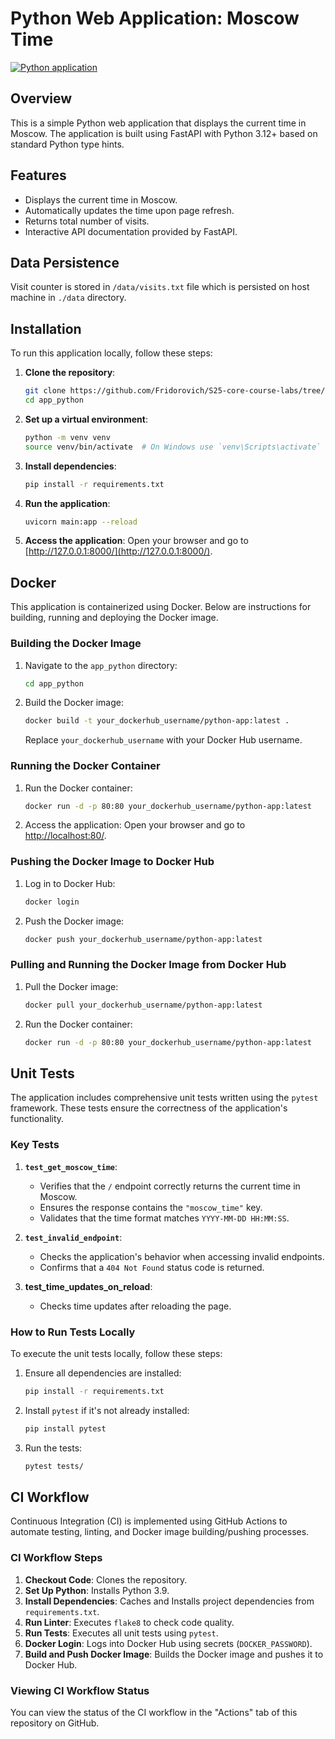 # Python Web Application: Moscow Time

[![Python application](https://github.com/Fridorovich/S25-core-course-labs/actions/workflows/ci.yml/badge.svg)](https://github.com/Fridorovich/S25-core-course-labs/actions/workflows/ci.yml)

## Overview
This is a simple Python web application that displays the current time in Moscow. The application is built using FastAPI with Python 3.12+ based on standard Python type hints.

## Features
- Displays the current time in Moscow.
- Automatically updates the time upon page refresh.
- Returns total number of visits.
- Interactive API documentation provided by FastAPI.

## Data Persistence
Visit counter is stored in `/data/visits.txt` file which is persisted on host machine in `./data` directory.

## Installation
To run this application locally, follow these steps:

1. **Clone the repository**:
    ```bash
    git clone https://github.com/Fridorovich/S25-core-course-labs/tree/lab1/app_python.git
    cd app_python
2. **Set up a virtual environment**:
    ```bash
    python -m venv venv
    source venv/bin/activate  # On Windows use `venv\Scripts\activate`
3. **Install dependencies**:
    ```bash
    pip install -r requirements.txt
4. **Run the application**:
    ```bash
    uvicorn main:app --reload
5. **Access the application**:
    Open your browser and go to [http://127.0.0.1:8000/](http://127.0.0.1:8000/).

## Docker
This application is containerized using Docker. Below are instructions for building, running and deploying the Docker image.

### Building the Docker Image

1. Navigate to the `app_python` directory:
    ```bash
    cd app_python
    ```

2. Build the Docker image:
    ```bash
    docker build -t your_dockerhub_username/python-app:latest .
    ```
   Replace `your_dockerhub_username` with your Docker Hub username.

### Running the Docker Container

1. Run the Docker container:
    ```bash
    docker run -d -p 80:80 your_dockerhub_username/python-app:latest
    ```

2. Access the application:
    Open your browser and go to [http://localhost:80/](http://localhost:80/).

### Pushing the Docker Image to Docker Hub

1. Log in to Docker Hub:
    ```bash
    docker login
    ```

2. Push the Docker image:
    ```bash
    docker push your_dockerhub_username/python-app:latest
    ```

### Pulling and Running the Docker Image from Docker Hub

1. Pull the Docker image:
    ```bash
    docker pull your_dockerhub_username/python-app:latest
    ```

2. Run the Docker container:
    ```bash
    docker run -d -p 80:80 your_dockerhub_username/python-app:latest
    ```
   
## Unit Tests

The application includes comprehensive unit tests written using the `pytest` framework. These tests ensure the correctness of the application's functionality.

### Key Tests

1. **`test_get_moscow_time`**:
   - Verifies that the `/` endpoint correctly returns the current time in Moscow.
   - Ensures the response contains the `"moscow_time"` key.
   - Validates that the time format matches `YYYY-MM-DD HH:MM:SS`.

2. **`test_invalid_endpoint`**:
   - Checks the application's behavior when accessing invalid endpoints.
   - Confirms that a `404 Not Found` status code is returned.

3. **test_time_updates_on_reload**:
   - Checks time updates after reloading the page.

### How to Run Tests Locally

To execute the unit tests locally, follow these steps:

1. Ensure all dependencies are installed:
    ```bash
    pip install -r requirements.txt
    ```

2. Install `pytest` if it's not already installed:
    ```bash
    pip install pytest
    ```

3. Run the tests:
    ```bash
    pytest tests/
    ```
   
## CI Workflow

Continuous Integration (CI) is implemented using GitHub Actions to automate testing, linting, and Docker image building/pushing processes.

### CI Workflow Steps

1. **Checkout Code**: Clones the repository.
2. **Set Up Python**: Installs Python 3.9.
3. **Install Dependencies**: Caches and Installs project dependencies from `requirements.txt`.
4. **Run Linter**: Executes `flake8` to check code quality.
5. **Run Tests**: Executes all unit tests using `pytest`.
6. **Docker Login**: Logs into Docker Hub using secrets (`DOCKER_PASSWORD`).
7. **Build and Push Docker Image**: Builds the Docker image and pushes it to Docker Hub.

### Viewing CI Workflow Status

You can view the status of the CI workflow in the "Actions" tab of this repository on GitHub.